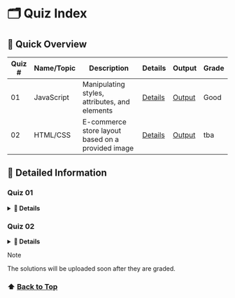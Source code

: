# 🗂️ Quiz Index

## 📃 Quick Overview

| Quiz # | Name/Topic          | Description                                                      | Details            | Output | Grade | 
| ------ | ------------------- | ---------------------------------------------------------------- | ------------------ | ------ | ----- |
| 01     | JavaScript          | Manipulating styles, attributes, and elements | [Details](#quiz-01) | [Output](https://zainabdev.github.io/web-notes/quizes/quiz-01/) | Good | 
| 02     | HTML/CSS            | E-commerce store layout based on a provided image      | [Details](#quiz-02) | [Output](https://zainabdev.github.io/web-notes/quizes/quiz-02/) | tba | 

## 📑 Detailed Information

### Quiz 01 

<details>
  <summary><strong>📖 Details</strong></summary>

  **Description:** This quiz focuses on key JavaScript concepts, including how to change HTML attributes, manipulate elements, and adjust styles dynamically.
  
  - **[View Question](https://github.com/ZainabDev/web-notes/blob/main/quizes/quiz-01/QUESTIONS.md)**
  - **[View Solution HTML](https://github.com/ZainabDev/web-notes/blob/main/quizes/quiz-01/index.html)**
  - **[View Solution CSS](https://github.com/ZainabDev/web-notes/blob/main/quizes/quiz-01/style.css)**
  - **[View Solution JavaScript](https://github.com/ZainabDev/web-notes/blob/main/quizes/quiz-01/script.js)**
  - **[View Output](https://zainabdev.github.io/web-notes/quizes/quiz-01/)**

</details>

### Quiz 02

<details>
  <summary><strong>📖 Details</strong></summary>

  **Description:** This quiz focuses on designing an e-commerce store layout using HTML and CSS, based on a given reference image hence testing your ability to translate visual designs into code.

  - **[View Question](https://github.com/ZainabDev/web-notes/blob/main/quizes/quiz-02/QUESTIONS.md)**
  - **[View Solution Index HTML](https://github.com/ZainabDev/web-notes/blob/main/quizes/quiz-02/index.html)**
  - **[View Solution Login HTML](https://github.com/ZainabDev/web-notes/blob/main/quizes/quiz-02/login.html)**
  - **[View Solution Registration HTML](https://github.com/ZainabDev/web-notes/blob/main/quizes/quiz-02/register.html)**
  - **[View Solution Contact HTML](https://github.com/ZainabDev/web-notes/blob/main/quizes/quiz-02/contact.html)**
  - **[View Solution Checkout HTML](https://github.com/ZainabDev/web-notes/blob/main/quizes/quiz-02/checkout.html)**
  - **[View Solution CSS](https://github.com/ZainabDev/web-notes/blob/main/quizes/quiz-02/style.css)**
  - **[View Output](https://zainabdev.github.io/web-notes/quizes/quiz-02/)**

</details>

> [!NOTE]
> The solutions will be uploaded soon after they are graded.

### ⬆️ [Back to Top](#quiz-index)
